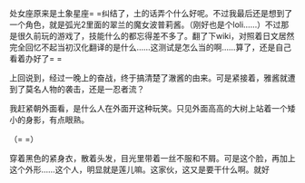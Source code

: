 <!-- create time: 06/12/2011 22:05:05 -->

处女座原来是土象星座= =纠结了，土的话弄个什么好呢。不过我最后还是想到了一个角色，就是弧光2里面的翠兰的魔女波普莉酱。（刚好也是个loli……）不过那是很久前玩的游戏了，技能什么的都忘得差不多了。翻了下wiki，对照着日文居然完全回忆不起当初汉化翻译的是什么……这测试是怎么当的啊……算了，还是自己看着办好了= =

上回说到，经过一晚上的奋战，终于搞清楚了澈酱的由来。可是紧接着，雅酱就遭到了莫名人物的袭击，还是一忍者流？





我赶紧朝外面看，是什么人在外面开这种玩笑。只见外面高高的大树上站着一个矮小的身影，有点眼熟。

（= =）

穿着黑色的紧身衣，散着头发，目光里带着一丝不服和不屑。可是这个脸，再加上这个外形……这个人，明显就是莲儿嘛。这家伙，这又是要干什么啊。就好



